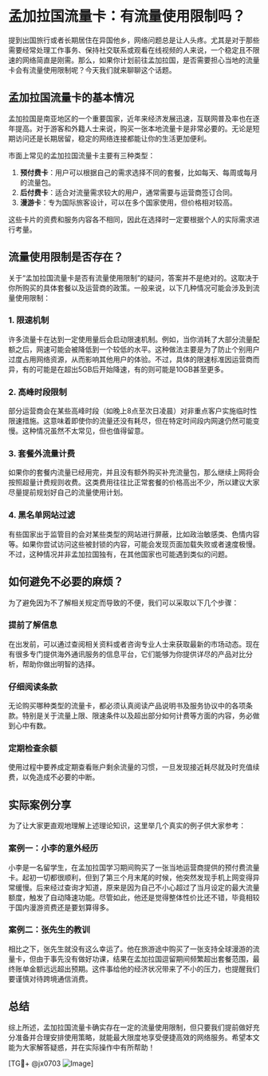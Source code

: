 # 孟加拉国流量卡：有流量使用限制吗？

提到出国旅行或者长期居住在异国他乡，网络问题总是让人头疼。尤其是对于那些需要经常处理工作事务、保持社交联系或观看在线视频的人来说，一个稳定且不限速的网络简直是刚需。那么，如果你计划前往孟加拉国，是否需要担心当地的流量卡会有流量使用限制呢？今天我们就来聊聊这个话题。

## 孟加拉国流量卡的基本情况

孟加拉国是南亚地区的一个重要国家，近年来经济发展迅速，互联网普及率也在逐年提高。对于游客和外籍人士来说，购买一张本地流量卡是非常必要的。无论是短期访问还是长期居留，稳定的网络连接都能让你的生活更加便利。

市面上常见的孟加拉国流量卡主要有三种类型：

1. **预付费卡**：用户可以根据自己的需求选择不同的套餐，比如每天、每周或每月的流量包。
2. **后付费卡**：适合对流量需求较大的用户，通常需要与运营商签订合同。
3. **漫游卡**：专为国际旅客设计，可以在多个国家使用，但价格相对较高。

这些卡片的资费和服务内容各不相同，因此在选择时一定要根据个人的实际需求进行考量。

## 流量使用限制是否存在？

关于“孟加拉国流量卡是否有流量使用限制”的疑问，答案并不是绝对的。这取决于你所购买的具体套餐以及运营商的政策。一般来说，以下几种情况可能会涉及到流量使用限制：

### 1. 限速机制

许多流量卡在达到一定使用量后会启动限速机制。例如，当你消耗了大部分流量配额之后，网速可能会被降低到一个较低的水平。这种做法主要是为了防止个别用户过度占用网络资源，从而影响其他用户的体验。不过，具体的限速标准因运营商而异，有的可能是在超出5GB后开始降速，有的则可能是10GB甚至更多。

### 2. 高峰时段限制

部分运营商会在某些高峰时段（如晚上8点至次日凌晨）对非重点客户实施临时性限速措施。这意味着即使你的流量还没有耗尽，但在特定时间段内网速仍然可能变慢。这种情况虽然不太常见，但也值得留意。

### 3. 套餐外流量计费

如果你的套餐内流量已经用完，并且没有额外购买补充流量包，那么继续上网将会按照超量计费规则收费。这类费用往往比正常套餐的价格高出不少，所以建议大家尽量提前规划好自己的流量使用计划。

### 4. 黑名单网站过滤

有些国家出于监管目的会对某些类型的网站进行屏蔽，比如政治敏感类、色情内容等。如果你尝试访问这些被封锁的内容，可能会发现页面加载失败或者速度极慢。不过，这种情况并非孟加拉国独有，在其他国家也可能遇到类似的问题。

## 如何避免不必要的麻烦？

为了避免因为不了解相关规定而导致的不便，我们可以采取以下几个步骤：

### 提前了解信息

在出发前，可以通过查阅相关资料或者咨询专业人士来获取最新的市场动态。现在有很多专门提供海外通讯服务的信息平台，它们能够为你提供详尽的产品对比分析，帮助你做出明智的选择。

### 仔细阅读条款

无论购买哪种类型的流量卡，都必须认真阅读产品说明书及服务协议中的各项条款。特别是关于流量上限、限速条件以及超出部分如何计费等方面的内容，务必做到心中有数。

### 定期检查余额

使用过程中要养成定期查看账户剩余流量的习惯，一旦发现接近耗尽就及时充值续费，以免造成不必要的中断。

## 实际案例分享

为了让大家更直观地理解上述理论知识，这里举几个真实的例子供大家参考：

### 案例一：小李的意外经历

小李是一名留学生，在孟加拉国学习期间购买了一张当地运营商提供的预付费流量卡。起初一切都很顺利，但到了第三个月末尾的时候，他突然发现手机上网变得异常缓慢。后来经过查询才知道，原来是因为自己不小心超过了当月设定的最大流量额度，触发了自动降速功能。尽管如此，他还是觉得整体性价比还不错，毕竟相较于国内漫游资费还是要划算得多。

### 案例二：张先生的教训

相比之下，张先生就没有这么幸运了。他在旅游途中购买了一张支持全球漫游的流量卡，但由于事先没有做好功课，结果在孟加拉国逗留期间频繁超出套餐范围，最终账单金额远远超出预期。这件事给他的经济状况带来了不小的压力，也提醒我们要谨慎对待跨境通信消费。

## 总结

综上所述，孟加拉国流量卡确实存在一定的流量使用限制，但只要我们提前做好充分准备并合理安排使用策略，就能最大限度地享受便捷高效的网络服务。希望本文能为大家解答疑惑，并在实际操作中有所帮助！

[TG💪+ @jx0703 ![Image](https://github.com/user-attachments/assets/dbca1d08-cadb-493c-b0ec-ad6f7a83f270)]